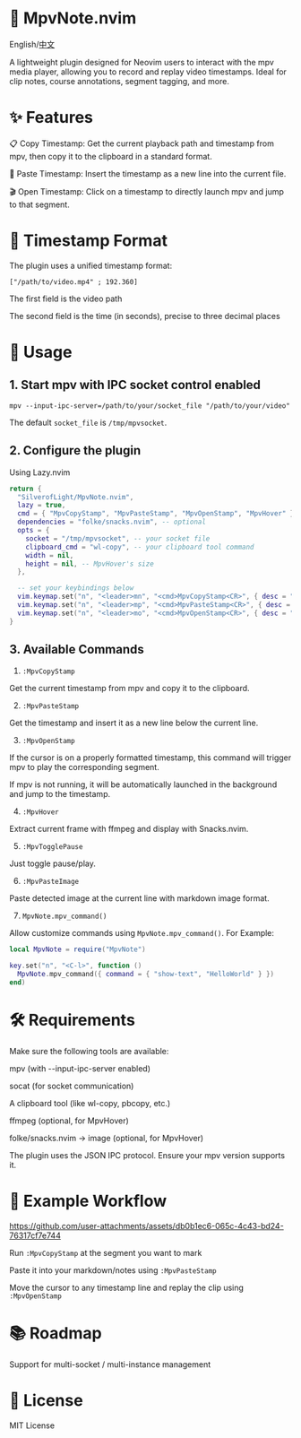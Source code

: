 # 📼 MpvNote.nvim

English/[中文](./src/README.md)

A lightweight plugin designed for Neovim users to interact with the mpv media player, allowing you to record and replay video timestamps. Ideal for clip notes, course annotations, segment tagging, and more.

# ✨ Features

📋 Copy Timestamp: Get the current playback path and timestamp from mpv, then copy it to the clipboard in a standard format.

📝 Paste Timestamp: Insert the timestamp as a new line into the current file.

🎬 Open Timestamp: Click on a timestamp to directly launch mpv and jump to that segment.

# 🧩 Timestamp Format

The plugin uses a unified timestamp format:

```
["/path/to/video.mp4" ; 192.360]
```

The first field is the video path

The second field is the time (in seconds), precise to three decimal places

# 🚀 Usage

## 1. Start mpv with IPC socket control enabled

`mpv --input-ipc-server=/path/to/your/socket_file "/path/to/your/video"`

The default `socket_file` is `/tmp/mpvsocket`.

## 2. Configure the plugin

Using Lazy.nvim

```lua
return {
  "SilverofLight/MpvNote.nvim",
  lazy = true,
  cmd = { "MpvCopyStamp", "MpvPasteStamp", "MpvOpenStamp", "MpvHover" },
  dependencies = "folke/snacks.nvim", -- optional
  opts = {
    socket = "/tmp/mpvsocket", -- your socket file
    clipboard_cmd = "wl-copy", -- your clipboard tool command
    width = nil,
    height = nil, -- MpvHover's size
  },

  -- set your keybindings below
  vim.keymap.set("n", "<leader>mn", "<cmd>MpvCopyStamp<CR>", { desc = "Copy Mpv Note" }),
  vim.keymap.set("n", "<leader>mp", "<cmd>MpvPasteStamp<CR>", { desc = "Paste Mpv Note" }),
  vim.keymap.set("n", "<leader>mo", "<cmd>MpvOpenStamp<CR>", { desc = "Open Mpv Note" })
}
```

## 3. Available Commands

1. `:MpvCopyStamp`

Get the current timestamp from mpv and copy it to the clipboard.

2. `:MpvPasteStamp`

Get the timestamp and insert it as a new line below the current line.

3. `:MpvOpenStamp`

If the cursor is on a properly formatted timestamp, this command will trigger mpv to play the corresponding segment.

If mpv is not running, it will be automatically launched in the background and jump to the timestamp.

4. `:MpvHover`

Extract current frame with ffmpeg and display with Snacks.nvim.

5. `:MpvTogglePause`

Just toggle pause/play.

6. `:MpvPasteImage`

Paste detected image at the current line with markdown image format.

7. `MpvNote.mpv_command()`

Allow customize commands using `MpvNote.mpv_command()`. For Example:

```lua
local MpvNote = require("MpvNote")

key.set("n", "<C-l>", function ()
  MpvNote.mpv_command({ command = { "show-text", "HelloWorld" } })
end)
```

# 🛠 Requirements

Make sure the following tools are available:

mpv (with --input-ipc-server enabled)

socat (for socket communication)

A clipboard tool (like wl-copy, pbcopy, etc.)

ffmpeg (optional, for MpvHover)

folke/snacks.nvim -> image (optional, for MpvHover)

The plugin uses the JSON IPC protocol. Ensure your mpv version supports it.

# 📌 Example Workflow

https://github.com/user-attachments/assets/db0b1ec6-065c-4c43-bd24-76317cf7e744

Run `:MpvCopyStamp` at the segment you want to mark

Paste it into your markdown/notes using `:MpvPasteStamp`

Move the cursor to any timestamp line and replay the clip using `:MpvOpenStamp`

# 📚 Roadmap

Support for multi-socket / multi-instance management

# 📄 License

MIT License
